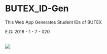 # BUTEX_ID-Gen

This Web App Generates Student IDs of BUTEX

E.G: 2018 - 1 - 7 - 020

<br>

<img src="https://i.imgur.com/mY0q9g4.png">
